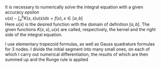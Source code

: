 It is necessary to numerically solve the integral equation with a given accuracy $epsilon$<br />
$u(x)-\int_{a}^{b}K(x,s)u(s)ds=f(x),  x\in [a,b]$<br />
Here $u(x)$ is the desired function with the domain of definition $[a,b]$. The given functions $K(x, s), u(x)$ are called, respectively, the kernel and the right side of the integral equation. <br />

I use elementary trapezoid formulas, as well as Gauss quadrature formulas for 3 nodes. I divide the initial segment into many small ones, on each of which I carry out numerical differentiation, the results of which are then summed up and the Runge rule is applied
